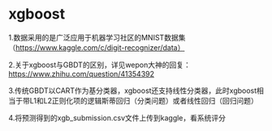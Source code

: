 # xgboost
1.数据采用的是广泛应用于机器学习社区的MNIST数据集（https://www.kaggle.com/c/digit-recognizer/data）

2.关于xgboost与GBDT的区别，详见wepon大神的回复：https://www.zhihu.com/question/41354392

3.传统GBDT以CART作为基分类器，xgboost还支持线性分类器，此时xgboost相当于带L1和L2正则化项的逻辑斯蒂回归（分类问题）或者线性回归（回归问题）

4.将预测得到的xgb_submission.csv文件上传到kaggle，看系统评分
